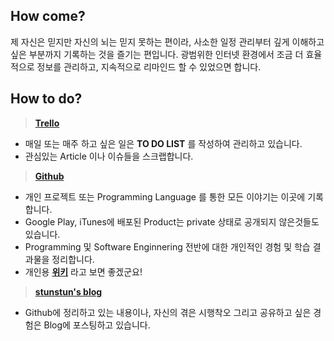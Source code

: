
## How come?

제 자신은 믿지만 자신의 뇌는 믿지 못하는 편이라, 사소한 일정 관리부터 깊게 이해하고 싶은 부분까지 기록하는 것을 즐기는 편입니다. 광범위한 인터넷 환경에서 조금 더 효율적으로 정보를 관리하고, 지속적으로 리마인드 할 수 있었으면 합니다.

## How to do?

> **[Trello](http://trello.com)**
- 매일 또는 매주 하고 싶은 일은 **TO DO LIST** 를 작성하여 관리하고 있습니다.
- 관심있는 Article 이나 이슈들을 스크랩합니다. 

> **[Github](https://github.com/wjdsupj)**
- 개인 프로젝트 또는 Programming Language 를 통한 모든 이야기는 이곳에 기록합니다.
- Google Play, iTunes에 배포된 Product는 private 상태로 공개되지 않은것들도 있습니다.
- Programming 및 Software Enginnering 전반에 대한 개인적인 경험 및 학습 결과물을 정리합니다. 
- 개인용 **[위키](https://github.com/wjdsupj/wiki)** 라고 보면 좋겠군요!

> **[stunstun's blog](http://stunstun.tistory.com)**
- Github에 정리하고 있는 내용이나, 자신의 겪은 시행착오 그리고 공유하고 싶은 경험은 Blog에 포스팅하고 있습니다.





